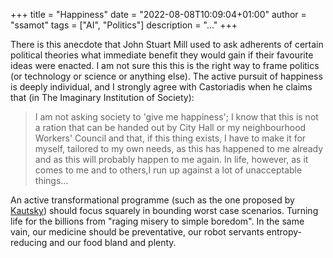 +++
title = "Happiness"
date = "2022-08-08T10:09:04+01:00"
author = "ssamot"
tags = ["AI", "Politics"]
description = "..."
+++

There is this anecdote that John Stuart Mill used to ask adherents of certain political theories what immediate benefit they would gain if their favourite ideas were enacted. I am not sure this this is the right way to frame politics (or technology or science or anything else). The active pursuit of happiness is deeply individual, and I strongly agree with Castoriadis when he claims that (in The Imaginary Institution of Society):

> I am not asking society to 'give me happiness'; I know that this is not a ration that can be handed out by City Hall or my neighbourhood Workers' Council and that, if this thing exists, I have to make it for myself, tailored to my own needs, as this has happened to me already and as this will probably happen to me again. In life, however, as it comes to me and to others,I run up against a lot of unacceptable things...

An active transformational programme (such as the one proposed by [Kautsky](/posts/kauts/)) should focus squarely in bounding worst case scenarios. Turning life for the billions from "raging misery to simple boredom". In the same vain, our medicine should be preventative, our robot servants entropy-reducing and our food bland and plenty.
